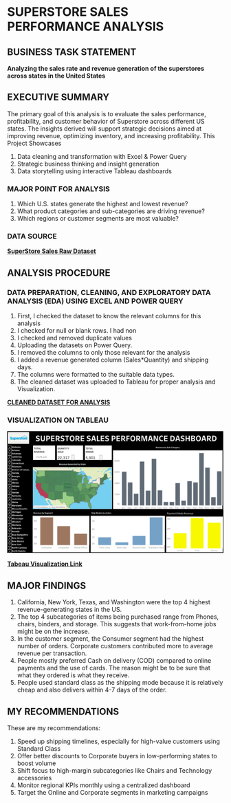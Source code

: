 # SUPERSTORE SALES PERFORMANCE ANALYSIS

## BUSINESS TASK STATEMENT
**Analyzing the sales rate and revenue generation of the superstores across states in the United States** 


## EXECUTIVE SUMMARY
The primary goal of this analysis is to evaluate the sales performance, profitability, and customer behavior of Superstore across different US states. The insights derived will support strategic decisions aimed at improving revenue, optimizing inventory, and increasing profitability.
This Project Showcases
1. Data cleaning and transformation with Excel & Power Query
2. Strategic business thinking and insight generation
3. Data storytelling using interactive Tableau dashboards

### MAJOR POINT FOR ANALYSIS
1.  Which U.S. states generate the highest and lowest revenue?
2.  What product categories and sub-categories are driving revenue?
3.  Which regions or customer segments are most valuable?

### DATA SOURCE
**[SuperStore Sales Raw Dataset](SuperStore-Sales-DataSet.xlsx)**


## ANALYSIS PROCEDURE

### DATA PREPARATION, CLEANING, AND EXPLORATORY DATA ANALYSIS (EDA) USING EXCEL AND POWER QUERY
1. First, I checked the dataset to know the relevant columns for this analysis
2. I checked for null or blank rows. I had non
3. I checked and removed duplicate values
4. Uploading the datasets on Power Query.
5. I removed the columns to only those relevant for the analysis
6. I added a revenue generated column (Sales*Quantity) and shipping days.
7. The columns were formatted to the suitable data types.
8. The cleaned dataset was uploaded to Tableau for proper analysis and Visualization.

**[CLEANED DATASET FOR ANALYSIS](US-Border-Crossing-Cleaned-Dataset.xlsx)**


### VISUALIZATION ON TABLEAU
![image](Dashboard.png)


**[Tabeau Visualization Link](https://public.tableau.com/views/SuperstoreSalesPerformanceDashboard_17438202256240/Dashboard1?:language=en-US&:sid=&:redirect=auth&:display_count=n&:origin=viz_share_link)**

## MAJOR FINDINGS
1. California, New York, Texas, and Washington were the top 4 highest revenue-generating states in the US.
2. The top 4 subcategories of items being purchased range from Phones, chairs, binders, and storage. This suggests that work-from-home jobs might be on the increase.
3. In the customer segment, the Consumer segment had the highest number of orders. Corporate customers contributed more to average revenue per transaction.
4. People mostly preferred Cash on delivery (COD) compared to online payments and the use of cards. The reason might be to be sure that what they ordered is what they receive.
5. People used standard class as the shipping mode because it is relatively cheap and also delivers within 4-7 days of the order.

## MY RECOMMENDATIONS

These are my recommendations:
1.  Speed up shipping timelines, especially for high-value customers using Standard Class
2.  Offer better discounts to Corporate buyers in low-performing states to boost volume
3.  Shift focus to high-margin subcategories like Chairs and Technology accessories
4.  Monitor regional KPIs monthly using a centralized dashboard
5.  Target the Online and Corporate segments in marketing campaigns 









